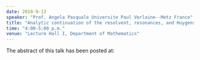 ```yaml
---
date: 2010-9-13
speaker: "Prof. Angela Pasquale Universite Paul Verlaine--Metz France"
title: "Analytic continuation of the resolvent, resonances, and Huygens' principle for Riemannian symmetric spaces of noncompact type"
time: "4:00-5:00 p.m."
venue: "Lecture Hall I, Department of Mathematics"
---
```

The abstract of this talk has been posted at:
